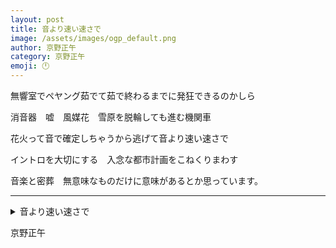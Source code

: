 ```yaml
---
layout: post
title: 音より速い速さで
image: /assets/images/ogp_default.png
author: 京野正午
category: 京野正午
emoji: 🕛
---
```


<div class="tanka-area"><div class="tanka">
<p>無響室でペヤング茹でて茹で終わるまでに発狂できるのかしら</p>

<p>消音器　嘘　風媒花　雪原を脱輪しても進む機関車</p>

<p>花火って音で確定しちゃうから逃げて音より速い速さで</p>

<p>イントロを大切にする　入念な都市計画をこねくりまわす</p>

<p>音楽と密葬　無意味なものだけに意味があるとか思っています。</p>

</div></div>

---

<details><summary>音より速い速さで</summary>
無響室でペヤング茹でて茹で終わるまでに発狂できるのかしら<br/>
消音器　嘘　風媒花　雪原を脱輪しても進む機関車<br/>
花火って音で確定しちゃうから逃げて音より速い速さで<br/>
イントロを大切にする　入念な都市計画をこねくりまわす<br/>
音楽と密葬　無意味なものだけに意味があるとか思っています。<br/>
<br/>

</details>

京野正午
